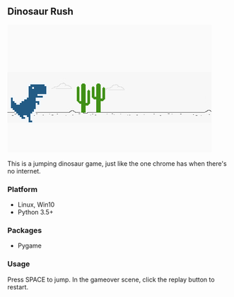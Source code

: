 ## Dinosaur Rush

![scene](https://github.com/zyx124/python_games/blob/master/jumping_dinosaur/Screenshot%20from%202019-09-06%2011-58-25.png)

This is a jumping dinosaur game, just like the one chrome has when there's no internet.

### Platform
- Linux, Win10
- Python 3.5+

### Packages
- Pygame

### Usage
Press SPACE to jump.
In the gameover scene, click the replay button to restart.
